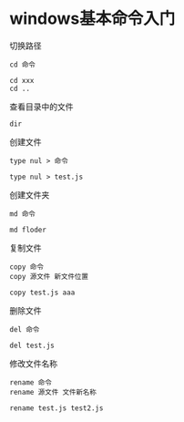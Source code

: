# windows基本命令入门

切换路径
```
cd 命令

cd xxx
cd ..
```

查看目录中的文件
```
dir
```

创建文件
```
type nul > 命令

type nul > test.js
```

创建文件夹
```
md 命令

md floder
```


复制文件
```
copy 命令
copy 源文件 新文件位置

copy test.js aaa
```

删除文件
```
del 命令

del test.js
```

修改文件名称
```
rename 命令
rename 源文件 文件新名称

rename test.js test2.js
```

